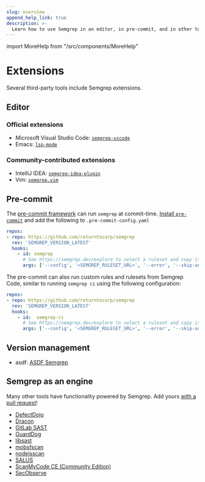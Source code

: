 ```yaml
---
slug: overview
append_help_link: true
description: >-
  Learn how to use Semgrep in an editor, in pre-commit, and in other tools.
---
```


import MoreHelp from "/src/components/MoreHelp"

# Extensions

Several third-party tools include Semgrep extensions.

## Editor

### Official extensions

- Microsoft Visual Studio Code: [`semgrep-vscode`](https://marketplace.visualstudio.com/items?itemName=semgrep.semgrep)
- Emacs: [`lsp-mode`](https://github.com/emacs-lsp/lsp-mode)

### Community-contributed extensions

- IntelliJ IDEA: [`semgrep-idea-plugin`](https://github.com/jtmelton/semgrep-idea-plugin)
- Vim: [`semgrep.vim`](https://github.com/returntocorp/semgrep.vim)

## Pre-commit

The [pre-commit framework](https://pre-commit.com/) can run `semgrep` at commit-time. [Install `pre-commit`](https://pre-commit.com/#install) and add the following to `.pre-commit-config.yaml`

```yaml
repos:
- repo: https://github.com/returntocorp/semgrep
  rev: 'SEMGREP_VERSION_LATEST'
  hooks:
    - id: semgrep
      # See https://semgrep.dev/explore to select a ruleset and copy its URL
      args: ['--config', '<SEMGREP_RULESET_URL>', '--error', '--skip-unknown-extensions']
```

The pre-commit can also run custom rules and rulesets from Semgrep Code, similar to running `semgrep ci` using the following configuration:

```yaml
repos:
- repo: https://github.com/returntocorp/semgrep
  rev: 'SEMGREP_VERSION_LATEST'
  hooks:
    - id:  semgrep-ci
      # See https://semgrep.dev/explore to select a ruleset and copy its URL
      args: ['--config', '<SEMGREP_RULESET_URL>', '--error', '--skip-unknown-extensions']
```

## Version management

- asdf: [ASDF Semgrep](https://github.com/brentjanderson/asdf-semgrep)

## Semgrep as an engine

Many other tools have functionality powered by Semgrep.
Add yours [with a pull request](https://github.com/returntocorp/semgrep-docs)!

- [DefectDojo](https://github.com/DefectDojo/django-DefectDojo/pull/2781)
- [Dracon](https://github.com/thought-machine/dracon)
- [GitLab SAST](https://docs.gitlab.com/ee/user/application_security/sast/#multi-project-support)
- [GuardDog](https://github.com/datadog/guarddog)
- [libsast](https://github.com/ajinabraham/libsast)
- [mobsfscan](https://github.com/MobSF/mobsfscan)
- [nodejsscan](https://github.com/ajinabraham/nodejsscan)
- [SALUS](https://github.com/coinbase/salus/blob/master/docs/scanners/semgrep.md)
- [ScanMyCode CE (Community Edition)](https://github.com/marcinguy/scanmycode-ce) 
- [SecObserve](https://github.com/MaibornWolff/SecObserve)

<MoreHelp />
